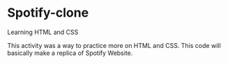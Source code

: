 # Spotify-clone
Learning HTML and CSS

This activity was a way to practice more on HTML and CSS.
This code will basically make a replica of Spotify Website.
